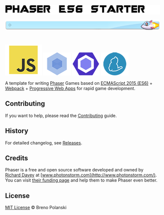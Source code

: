 <p align="center">
  <img src="https://raw.githubusercontent.com/brenopolanski/phaser-es6-starter/gh-assets/phaser-es6-starter.png">
</p>

![div](https://raw.githubusercontent.com/brenopolanski/phaser-es6-starter/gh-assets/div.png)

<br />

[![ES6](https://raw.githubusercontent.com/brenopolanski/phaser-es6-starter/gh-assets/js-90.png)](https://www.ecma-international.org/ecma-262/6.0/)
[![Webpack](https://raw.githubusercontent.com/brenopolanski/phaser-es6-starter/gh-assets/webpack-90.png)](https://webpack.github.io/)
[![ESLint](https://raw.githubusercontent.com/brenopolanski/phaser-es6-starter/gh-assets/eslint-90.png)](http://eslint.org/)
[![Yarn](https://raw.githubusercontent.com/brenopolanski/phaser-es6-starter/gh-assets/yarn-90.png)](https://yarnpkg.com/)

A template for writing [Phaser](http://phaser.io/) Games based on [ECMAScript 2015 (ES6)](https://www.ecma-international.org/ecma-262/6.0/) + [Webpack](https://webpack.github.io/) + [Progressive Web Apps](https://developers.google.com/web/progressive-web-apps/) for rapid game development.

## Contributing

If you want to help, please read the [Contributing](https://github.com/brenopolanski/phaser-es6-starter/blob/master/CONTRIBUTING.md) guide.

## History

For detailed changelog, see [Releases](https://github.com/brenopolanski/phaser-es6-starter/releases).

## Credits

Phaser is a free and open source software developed and owned by [Richard Davey](https://github.com/photonstorm) at [www.photonstorm.com](http://www.photonstorm.com/). You can visit [their funding page](http://phaser.io/community/donate) and help them to make Phaser even better.

## License

[MIT License](http://brenopolanski.mit-license.org/) © Breno Polanski
